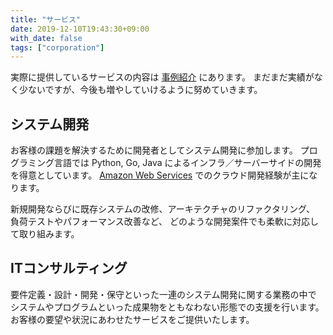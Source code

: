 ```yaml
---
title: "サービス"
date: 2019-12-10T19:43:30+09:00
with_date: false
tags: ["corporation"]
---
```


実際に提供しているサービスの内容は [事例紹介](/cases/) にあります。
まだまだ実績がなく少ないですが、今後も増やしていけるように努めていきます。

## システム開発

お客様の課題を解決するために開発者としてシステム開発に参加します。
プログラミング言語では Python, Go, Java によるインフラ／サーバーサイドの開発を得意としています。
[Amazon Web Services](https://aws.amazon.com/) でのクラウド開発経験が主になります。

新規開発ならびに既存システムの改修、アーキテクチャのリファクタリング、
負荷テストやパフォーマンス改善など、
どのような開発案件でも柔軟に対応して取り組みます。

## ITコンサルティング

要件定義・設計・開発・保守といった一連のシステム開発に関する業務の中で
システムやプログラムといった成果物をともなわない形態での支援を行います。
お客様の要望や状況にあわせたサービスをご提供いたします。
